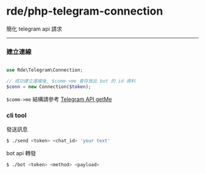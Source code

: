 # rde/php-telegram-connection

簡化 telegram api 請求

---

### 建立連線

```php

use Rde\Telegram\Connection;

// 成功建立連線後, $comm->me 會存放此 bot 的 id 資料
$conn = new Connection($token);

```

`$comm->me` 結構請參考 [Telegram API getMe]

### cli tool

發送訊息
```sh
$ ./send <token> <chat_id> 'your text'
```

bot api 轉發
```sh
$ ./bot <token> <method> <payload>
```

[Telegram API getMe]:https://core.telegram.org/bots/api#getme